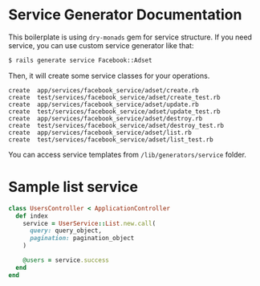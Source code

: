 # Service Generator Documentation
This boilerplate is using `dry-monads` gem for service structure. If you need service, you can use custom service generator like that:
```bash
$ rails generate service Facebook::Adset 
```

Then, it will create some service classes for your operations.
```
create  app/services/facebook_service/adset/create.rb
create  test/services/facebook_service/adset/create_test.rb
create  app/services/facebook_service/adset/update.rb
create  test/services/facebook_service/adset/update_test.rb
create  app/services/facebook_service/adset/destroy.rb
create  test/services/facebook_service/adset/destroy_test.rb
create  app/services/facebook_service/adset/list.rb
create  test/services/facebook_service/adset/list_test.rb
```

You can access service templates from `/lib/generators/service` folder.

# Sample list service
```ruby
class UsersController < ApplicationController
  def index
    service = UserService::List.new.call(
      query: query_object,
      pagination: pagination_object
    )

    @users = service.success
  end
end
```
